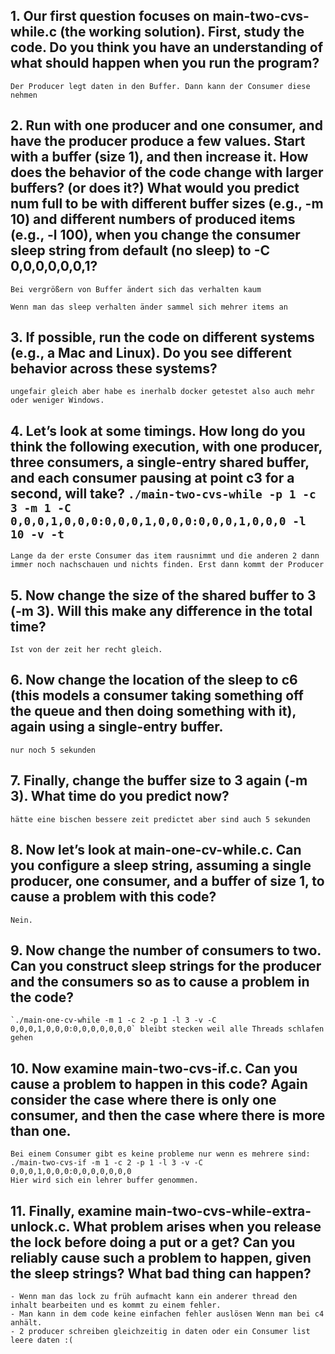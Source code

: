 ## 1. Our first question focuses on main-two-cvs-while.c (the working solution). First, study the code. Do you think you have an understanding of what should happen when you run the program?
    Der Producer legt daten in den Buffer. Dann kann der Consumer diese nehmen

## 2. Run with one producer and one consumer, and have the producer produce a few values. Start with a buffer (size 1), and then increase it. How does the behavior of the code change with larger buffers? (or does it?) What would you predict num full to be with different buffer sizes (e.g., -m 10) and different numbers of produced items (e.g., -l 100), when you change the consumer sleep string from default (no sleep) to -C 0,0,0,0,0,0,1?
    Bei vergrößern von Buffer ändert sich das verhalten kaum

    Wenn man das sleep verhalten änder sammel sich mehrer items an

## 3. If possible, run the code on different systems (e.g., a Mac and Linux). Do you see different behavior across these systems?
    ungefair gleich aber habe es inerhalb docker getestet also auch mehr oder weniger Windows.

## 4. Let’s look at some timings. How long do you think the following execution, with one producer, three consumers, a single-entry shared buffer, and each consumer pausing at point c3 for a second, will take? `./main-two-cvs-while -p 1 -c 3 -m 1 -C 0,0,0,1,0,0,0:0,0,0,1,0,0,0:0,0,0,1,0,0,0 -l 10 -v -t`
    Lange da der erste Consumer das item rausnimmt und die anderen 2 dann immer noch nachschauen und nichts finden. Erst dann kommt der Producer

## 5. Now change the size of the shared buffer to 3 (-m 3). Will this make any difference in the total time?
    Ist von der zeit her recht gleich.

## 6. Now change the location of the sleep to c6 (this models a consumer taking something off the queue and then doing something with it), again using a single-entry buffer. 
    nur noch 5 sekunden

## 7. Finally, change the buffer size to 3 again (-m 3). What time do you predict now?
    hätte eine bischen bessere zeit predictet aber sind auch 5 sekunden

## 8. Now let’s look at main-one-cv-while.c. Can you configure a sleep string, assuming a single producer, one consumer, and a buffer of size 1, to cause a problem with this code?
    Nein.

## 9. Now change the number of consumers to two. Can you construct sleep strings for the producer and the consumers so as to cause a problem in the code?
    `./main-one-cv-while -m 1 -c 2 -p 1 -l 3 -v -C 0,0,0,1,0,0,0:0,0,0,0,0,0,0` bleibt stecken weil alle Threads schlafen gehen

## 10. Now examine main-two-cvs-if.c. Can you cause a problem to happen in this code? Again consider the case where there is only one consumer, and then the case where there is more than one.
    Bei einem Consumer gibt es keine probleme nur wenn es mehrere sind:
    ./main-two-cvs-if -m 1 -c 2 -p 1 -l 3 -v -C 0,0,0,1,0,0,0:0,0,0,0,0,0,0
    Hier wird sich ein lehrer buffer genommen.

## 11. Finally, examine main-two-cvs-while-extra-unlock.c. What problem arises when you release the lock before doing a put or a get?  Can you reliably cause such a problem to happen, given the sleep strings? What bad thing can happen?
    - Wenn man das lock zu früh aufmacht kann ein anderer thread den inhalt bearbeiten und es kommt zu einem fehler.
    - Man kann in dem code keine einfachen fehler auslösen Wenn man bei c4 anhält.
    - 2 producer schreiben gleichzeitig in daten oder ein Consumer list leere daten :(
